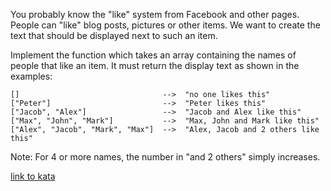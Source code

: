 You probably know the "like" system from Facebook and other pages. People can "like" blog posts, pictures or other
items. We want to create the text that should be displayed next to such an item.

Implement the function which takes an array containing the names of people that like an item. It must return the display
text as shown in the examples:

```
[]                                -->  "no one likes this"
["Peter"]                         -->  "Peter likes this"
["Jacob", "Alex"]                 -->  "Jacob and Alex like this"
["Max", "John", "Mark"]           -->  "Max, John and Mark like this"
["Alex", "Jacob", "Mark", "Max"]  -->  "Alex, Jacob and 2 others like this"
```

Note: For 4 or more names, the number in "and 2 others" simply increases.

[link to kata](https://www.codewars.com/kata/5266876b8f4bf2da9b000362)
